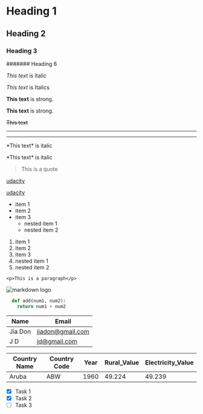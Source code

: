 <!-- Headings -->
# Heading 1
## Heading 2
### Heading 3
####### Heading 6

<!-- Italics -->
*This text* is italic

_This text_ is Italics

<!-- Strong -->
**This text** is strong.

__This text__ is strong.

<!-- Strikethrough -->
~~This text~~

<!-- Horizontal rule -->
---
___

<!-- excape * - etc -->
\*This text* is italic

\*This text\* is italic

<!-- Block quotes -->
>This is a quote

<!-- links -->
[udacity](http://www.udacity.com)

[udacity](http://www.udacity.com "udacity online degree")

<!-- unordered lists -->
* item 1
* item 2
* item 3
  * nested item 1
  * nested item 2

<!-- ordered lists -->
1. item 1
2. item 2
3. item 3
  1. nested item 1
  2. nested item 2

<!-- inline code block -->
`<p>This is a paragraph</p>`

<!-- images -->
![markdown logo](https://upload.wikimedia.org/wikipedia/commons/d/d9/Markdown.png)

<!-- github style -->

<!-- code blocks -->
```python
  def add(num1, num2):
    return num1 + num2
```

<!-- tables -->
|Name|Email|
|---|---|
|Jia Don| jiadon@gmail.com|
|J D| jd@gmail.com|

|Country Name|Country Code|Year|Rural_Value|Electricity_Value|
|---|---|---|---|---|
|Aruba|ABW|1960|49.224|49.239|

<!-- Task lists -->
* [x] Task 1
* [x] Task 2
* [ ] Task 3
